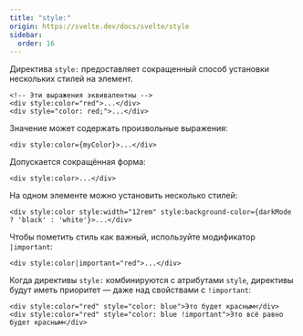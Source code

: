 ```yaml
---
title: "style:"
origin: https://svelte.dev/docs/svelte/style
sidebar:
  order: 16
---
```


Директива `style:` предоставляет сокращенный способ установки нескольких стилей на элемент.

```svelte
<!-- Эти выражения эквивалентны -->
<div style:color="red">...</div>
<div style="color: red;">...</div>
```

Значение может содержать произвольные выражения:

```svelte
<div style:color={myColor}>...</div>
```

Допускается сокращённая форма:

```svelte
<div style:color>...</div>
```

На одном элементе можно установить несколько стилей:

```svelte
<div style:color style:width="12rem" style:background-color={darkMode ? 'black' : 'white'}>...</div>
```

Чтобы пометить стиль как важный, используйте модификатор `|important`:

```svelte
<div style:color|important="red">...</div>
```

Когда директивы `style:` комбинируются с атрибутами `style`, директивы будут иметь приоритет — даже над свойствами с `!important`:

```svelte
<div style:color="red" style="color: blue">Это будет красным</div>
<div style:color="red" style="color: blue !important">Это всё равно будет красным</div>
```
